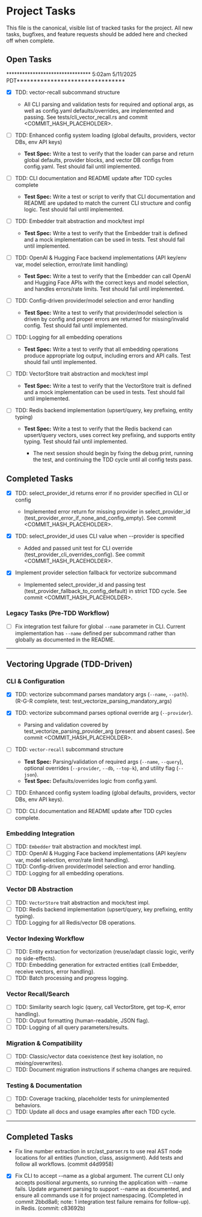 # Project Tasks

This file is the canonical, visible list of tracked tasks for the project. All new tasks, bugfixes, and feature requests should be added here and checked off when complete.

## Open Tasks

******************************** 5:02am 5/11/2025 PDT********************************

- [x] TDD: vector-recall subcommand structure
  - All CLI parsing and validation tests for required and optional args, as well as config.yaml defaults/overrides, are implemented and passing. See tests/cli_vector_recall.rs and commit <COMMIT_HASH_PLACEHOLDER>.

- [ ] TDD: Enhanced config system loading (global defaults, providers, vector DBs, env API keys)
    - **Test Spec:** Write a test to verify that the loader can parse and return global defaults, provider blocks, and vector DB configs from config.yaml. Test should fail until implemented.

- [ ] TDD: CLI documentation and README update after TDD cycles complete
    - **Test Spec:** Write a test or script to verify that CLI documentation and README are updated to match the current CLI structure and config logic. Test should fail until implemented.

- [ ] TDD: Embedder trait abstraction and mock/test impl
    - **Test Spec:** Write a test to verify that the Embedder trait is defined and a mock implementation can be used in tests. Test should fail until implemented.

- [ ] TDD: OpenAI & Hugging Face backend implementations (API key/env var, model selection, error/rate limit handling)
    - **Test Spec:** Write a test to verify that the Embedder can call OpenAI and Hugging Face APIs with the correct keys and model selection, and handles errors/rate limits. Test should fail until implemented.

- [ ] TDD: Config-driven provider/model selection and error handling
    - **Test Spec:** Write a test to verify that provider/model selection is driven by config and proper errors are returned for missing/invalid config. Test should fail until implemented.

- [ ] TDD: Logging for all embedding operations
    - **Test Spec:** Write a test to verify that all embedding operations produce appropriate log output, including errors and API calls. Test should fail until implemented.

- [ ] TDD: VectorStore trait abstraction and mock/test impl
    - **Test Spec:** Write a test to verify that the VectorStore trait is defined and a mock implementation can be used in tests. Test should fail until implemented.

- [ ] TDD: Redis backend implementation (upsert/query, key prefixing, entity typing)
    - **Test Spec:** Write a test to verify that the Redis backend can upsert/query vectors, uses correct key prefixing, and supports entity typing. Test should fail until implemented.

        - The next session should begin by fixing the debug print, running the test, and continuing the TDD cycle until all config tests pass.


## Completed Tasks

- [x] TDD: select_provider_id returns error if no provider specified in CLI or config
  - Implemented error return for missing provider in select_provider_id (test_provider_error_if_none_and_config_empty). See commit <COMMIT_HASH_PLACEHOLDER>.


- [x] TDD: select_provider_id uses CLI value when --provider is specified
  - Added and passed unit test for CLI override (test_provider_cli_overrides_config). See commit <COMMIT_HASH_PLACEHOLDER>.


- [x] Implement provider selection fallback for vectorize subcommand
  - Implemented select_provider_id and passing test (test_provider_fallback_to_config_default) in strict TDD cycle. See commit <COMMIT_HASH_PLACEHOLDER>.

### Legacy Tasks (Pre-TDD Workflow)
- [ ] Fix integration test failure for global `--name` parameter in CLI. Current implementation has `--name` defined per subcommand rather than globally as documented in the README.

---

## Vectoring Upgrade (TDD-Driven)

### CLI & Configuration
- [x] TDD: vectorize subcommand parses mandatory args (`--name`, `--path`). (R-G-R complete, test: test_vectorize_parsing_mandatory_args)
- [x] TDD: vectorize subcommand parses optional override arg (`--provider`).
  - Parsing and validation covered by test_vectorize_parsing_provider_arg (present and absent cases). See commit <COMMIT_HASH_PLACEHOLDER>.

- [ ] TDD: `vector-recall` subcommand structure
  - **Test Spec:** Parsing/validation of required args (`--name`, `--query`), optional overrides (`--provider`, `--db`, `--top-k`), and utility flag (`--json`).
  - **Test Spec:** Defaults/overrides logic from config.yaml.
- [ ] TDD: Enhanced config system loading (global defaults, providers, vector DBs, env API keys).
- [ ] TDD: CLI documentation and README update after TDD cycles complete.

### Embedding Integration
- [ ] TDD: `Embedder` trait abstraction and mock/test impl.
- [ ] TDD: OpenAI & Hugging Face backend implementations (API key/env var, model selection, error/rate limit handling).
- [ ] TDD: Config-driven provider/model selection and error handling.
- [ ] TDD: Logging for all embedding operations.

### Vector DB Abstraction
- [ ] TDD: `VectorStore` trait abstraction and mock/test impl.
- [ ] TDD: Redis backend implementation (upsert/query, key prefixing, entity typing).
- [ ] TDD: Logging for all Redis/vector DB operations.

### Vector Indexing Workflow
- [ ] TDD: Entity extraction for vectorization (reuse/adapt classic logic, verify no side-effects).
- [ ] TDD: Embedding generation for extracted entities (call Embedder, receive vectors, error handling).
- [ ] TDD: Batch processing and progress logging.

### Vector Recall/Search
- [ ] TDD: Similarity search logic (query, call VectorStore, get top-K, error handling).
- [ ] TDD: Output formatting (human-readable, JSON flag).
- [ ] TDD: Logging of all query parameters/results.

### Migration & Compatibility
- [ ] TDD: Classic/vector data coexistence (test key isolation, no mixing/overwrites).
- [ ] TDD: Document migration instructions if schema changes are required.

### Testing & Documentation
- [ ] TDD: Coverage tracking, placeholder tests for unimplemented behaviors.
- [ ] TDD: Update all docs and usage examples after each TDD cycle.

---

## Completed Tasks

- Fix line number extraction in src/ast_parser.rs to use real AST node locations for all entities (function, class, assignment). Add tests and follow all workflows. (commit d4d9958)

- [x] Fix CLI to accept --name as a global argument. The current CLI only accepts positional arguments, so running the application with --name fails. Update argument parsing to support --name as documented, and ensure all commands use it for project namespacing. (Completed in commit 2bbd8a6; note: 1 integration test failure remains for follow-up). in Redis. (commit: c83692b)

